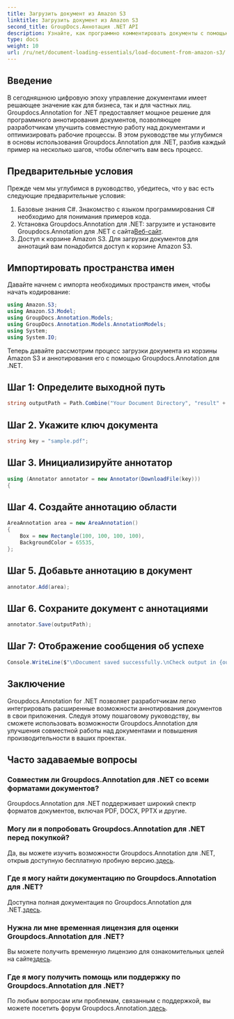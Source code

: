 ```yaml
---
title: Загрузить документ из Amazon S3
linktitle: Загрузить документ из Amazon S3
second_title: GroupDocs.Аннотация .NET API
description: Узнайте, как программно комментировать документы с помощью Groupdocs.Annotation for .NET. Пошаговое руководство для бесшовной интеграции.
type: docs
weight: 10
url: /ru/net/document-loading-essentials/load-document-from-amazon-s3/
---
```

## Введение
В сегодняшнюю цифровую эпоху управление документами имеет решающее значение как для бизнеса, так и для частных лиц. Groupdocs.Annotation for .NET предоставляет мощное решение для программного аннотирования документов, позволяющее разработчикам улучшить совместную работу над документами и оптимизировать рабочие процессы. В этом руководстве мы углубимся в основы использования Groupdocs.Annotation для .NET, разбив каждый пример на несколько шагов, чтобы облегчить вам весь процесс.
## Предварительные условия
Прежде чем мы углубимся в руководство, убедитесь, что у вас есть следующие предварительные условия:
1. Базовые знания C#. Знакомство с языком программирования C# необходимо для понимания примеров кода.
2.  Установка Groupdocs.Annotation для .NET: загрузите и установите Groupdocs.Annotation для .NET с сайта[Веб-сайт](https://releases.groupdocs.com/annotation/net/).
3. Доступ к корзине Amazon S3. Для загрузки документов для аннотаций вам понадобится доступ к корзине Amazon S3.

## Импортировать пространства имен
Давайте начнем с импорта необходимых пространств имен, чтобы начать кодирование:

```csharp
using Amazon.S3;
using Amazon.S3.Model;
using GroupDocs.Annotation.Models;
using GroupDocs.Annotation.Models.AnnotationModels;
using System;
using System.IO;
```


Теперь давайте рассмотрим процесс загрузки документа из корзины Amazon S3 и аннотирования его с помощью Groupdocs.Annotation для .NET.
## Шаг 1: Определите выходной путь
```csharp
string outputPath = Path.Combine("Your Document Directory", "result" + Path.GetExtension("input.pdf"));
```
## Шаг 2. Укажите ключ документа
```csharp
string key = "sample.pdf";
```
## Шаг 3. Инициализируйте аннотатор
```csharp
using (Annotator annotator = new Annotator(DownloadFile(key)))
{
```
## Шаг 4. Создайте аннотацию области
```csharp
AreaAnnotation area = new AreaAnnotation()
{
    Box = new Rectangle(100, 100, 100, 100),
    BackgroundColor = 65535,
};
```
## Шаг 5. Добавьте аннотацию в документ
```csharp
annotator.Add(area);
```
## Шаг 6. Сохраните документ с аннотациями
```csharp
annotator.Save(outputPath);
```
## Шаг 7: Отображение сообщения об успехе
```csharp
Console.WriteLine($"\nDocument saved successfully.\nCheck output in {outputPath}.");
```

## Заключение
Groupdocs.Annotation for .NET позволяет разработчикам легко интегрировать расширенные возможности аннотирования документов в свои приложения. Следуя этому пошаговому руководству, вы сможете использовать возможности Groupdocs.Annotation для улучшения совместной работы над документами и повышения производительности в ваших проектах.
## Часто задаваемые вопросы
### Совместим ли Groupdocs.Annotation для .NET со всеми форматами документов?
Groupdocs.Annotation для .NET поддерживает широкий спектр форматов документов, включая PDF, DOCX, PPTX и другие.
### Могу ли я попробовать Groupdocs.Annotation для .NET перед покупкой?
 Да, вы можете изучить возможности Groupdocs.Annotation для .NET, открыв доступную бесплатную пробную версию.[здесь](https://releases.groupdocs.com/).
### Где я могу найти документацию по Groupdocs.Annotation для .NET?
Доступна полная документация по Groupdocs.Annotation для .NET.[здесь](https://reference.groupdocs.com/annotation/net/).
### Нужна ли мне временная лицензия для оценки Groupdocs.Annotation для .NET?
 Вы можете получить временную лицензию для ознакомительных целей на сайте[здесь](https://purchase.groupdocs.com/temporary-license/).
### Где я могу получить помощь или поддержку по Groupdocs.Annotation для .NET?
 По любым вопросам или проблемам, связанным с поддержкой, вы можете посетить форум Groupdocs.Annotation.[здесь](https://forum.groupdocs.com/c/annotation/10).
